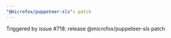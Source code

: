 ```yaml
---
"@microfox/puppeteer-sls": patch
---
```


Triggered by issue #718: release @microfox/puppeteer-sls patch
